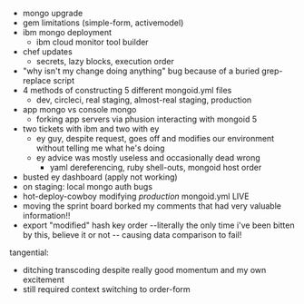 * mongo upgrade
* gem limitations (simple-form, activemodel)
* ibm mongo deployment
  * ibm cloud monitor tool builder
* chef updates
  * secrets, lazy blocks, execution order
* "why isn't my change doing anything" bug because of a buried grep-replace script
* 4 methods of constructing 5 different mongoid.yml files
  * dev, circleci, real staging, almost-real staging, production
* app mongo vs console mongo
  * forking app servers via phusion interacting with mongoid 5
* two tickets with ibm and two with ey
  * ey guy, despite request, goes off and modifies our environment without telling me what he's doing
  * ey advice was mostly useless and occasionally dead wrong
    * yaml dereferencing, ruby shell-outs, mongoid host order
* busted ey dashboard (apply not working)
* on staging: local mongo auth bugs
* hot-deploy-cowboy modifying *production* mongoid.yml LIVE
* moving the sprint board borked my comments that had very valuable information!!
* export "modified" hash key order --literally the only time i've been bitten by this, believe it or not -- causing data comparison to fail!

tangential:

* ditching transcoding despite really good momentum and my own excitement
* still required context switching to order-form
